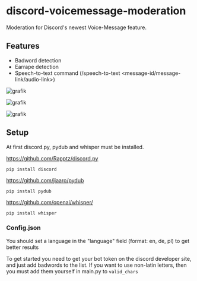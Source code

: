 # discord-voicemessage-moderation
Moderation for Discord's newest Voice-Message feature.

## Features
* Badword detection
* Earrape detection
* Speech-to-text command (/speech-to-text <channel> <message-id/message-link/audio-link>)

![grafik](https://user-images.githubusercontent.com/67586349/232165774-8ef8b84c-d56e-4095-a390-c58691c2ef63.png)
  
![grafik](https://user-images.githubusercontent.com/67586349/232165671-0bc28036-574b-4fbf-9884-cec30d3f324d.png)
  
![grafik](https://user-images.githubusercontent.com/67586349/232235130-66519405-38e1-47dc-8801-ac5a4ce267d3.png)

## Setup

At first discord.py, pydub and whisper must be installed.

https://github.com/Rapptz/discord.py
```
pip install discord
```

https://github.com/jiaaro/pydub
```
pip install pydub
```

https://github.com/openai/whisper/
```
pip install whisper
```

### Config.json

You should set a language in the "language" field (format: en, de, pl) to get better results

To get started you need to get your bot token on the discord developer site, and just add badwords to the list.
If you want to use non-latin letters, then you must add them yourself in main.py to `valid_chars`

